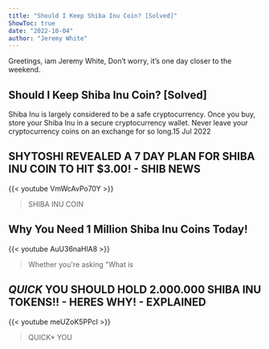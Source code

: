 ```yaml
---
title: "Should I Keep Shiba Inu Coin? [Solved]"
ShowToc: true 
date: "2022-10-04"
author: "Jeremy White" 
---
```


Greetings, iam Jeremy White, Don’t worry, it’s one day closer to the weekend.
## Should I Keep Shiba Inu Coin? [Solved]
Shiba Inu is largely considered to be a safe cryptocurrency. Once you buy, store your Shiba Inu in a secure cryptocurrency wallet. Never leave your cryptocurrency coins on an exchange for so long.15 Jul 2022

## SHYTOSHI REVEALED A 7 DAY PLAN FOR SHIBA INU COIN TO HIT $3.00! - SHIB NEWS
{{< youtube VmWcAvPo70Y >}}
>SHIBA INU COIN

## Why You Need 1 Million Shiba Inu Coins Today!
{{< youtube AuU36naHlA8 >}}
>Whether you're asking "What is 

## *QUICK* YOU SHOULD HOLD 2.000.000 SHIBA INU TOKENS!! - HERES WHY! - EXPLAINED
{{< youtube meUZoK5PPcI >}}
>QUICK* YOU 

